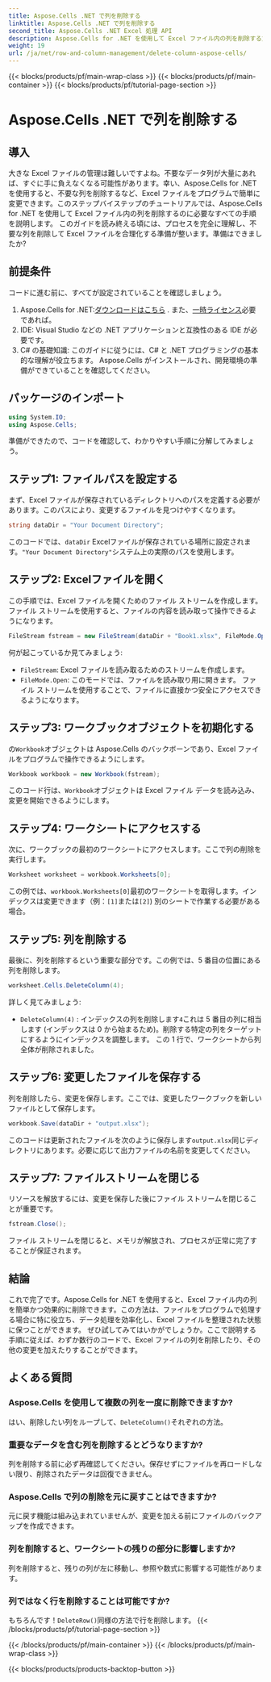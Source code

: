 ```yaml
---
title: Aspose.Cells .NET で列を削除する
linktitle: Aspose.Cells .NET で列を削除する
second_title: Aspose.Cells .NET Excel 処理 API
description: Aspose.Cells for .NET を使用して Excel ファイル内の列を削除する方法を学びます。詳細なステップバイステップ ガイドに従って、Excel ファイルの変更を効率化します。
weight: 19
url: /ja/net/row-and-column-management/delete-column-aspose-cells/
---
```


{{< blocks/products/pf/main-wrap-class >}}
{{< blocks/products/pf/main-container >}}
{{< blocks/products/pf/tutorial-page-section >}}

# Aspose.Cells .NET で列を削除する

## 導入
大きな Excel ファイルの管理は難しいですよね。不要なデータ列が大量にあれば、すぐに手に負えなくなる可能性があります。幸い、Aspose.Cells for .NET を使用すると、不要な列を削除するなど、Excel ファイルをプログラムで簡単に変更できます。このステップバイステップのチュートリアルでは、Aspose.Cells for .NET を使用して Excel ファイル内の列を削除するのに必要なすべての手順を説明します。
このガイドを読み終える頃には、プロセスを完全に理解し、不要な列を削除して Excel ファイルを合理化する準備が整います。準備はできましたか?
## 前提条件
コードに進む前に、すべてが設定されていることを確認しましょう。
1.  Aspose.Cells for .NET:[ダウンロードはこちら](https://releases.aspose.com/cells/net/) . また、[一時ライセンス](https://purchase.aspose.com/temporary-license/)必要であれば。
2. IDE: Visual Studio などの .NET アプリケーションと互換性のある IDE が必要です。
3. C# の基礎知識: このガイドに従うには、C# と .NET プログラミングの基本的な理解が役立ちます。
Aspose.Cells がインストールされ、開発環境の準備ができていることを確認してください。
## パッケージのインポート
```csharp
using System.IO;
using Aspose.Cells;
```
準備ができたので、コードを確認して、わかりやすい手順に分解してみましょう。
## ステップ1: ファイルパスを設定する
まず、Excel ファイルが保存されているディレクトリへのパスを定義する必要があります。このパスにより、変更するファイルを見つけやすくなります。
```csharp
string dataDir = "Your Document Directory";
```
このコードでは、`dataDir` Excelファイルが保存されている場所に設定されます。`"Your Document Directory"`システム上の実際のパスを使用します。
## ステップ2: Excelファイルを開く
この手順では、Excel ファイルを開くためのファイル ストリームを作成します。ファイル ストリームを使用すると、ファイルの内容を読み取って操作できるようになります。
```csharp
FileStream fstream = new FileStream(dataDir + "Book1.xlsx", FileMode.Open);
```
何が起こっているか見てみましょう:
- `FileStream`: Excel ファイルを読み取るためのストリームを作成します。
- `FileMode.Open`: このモードでは、ファイルを読み取り用に開きます。
ファイル ストリームを使用することで、ファイルに直接かつ安全にアクセスできるようになります。
## ステップ3: ワークブックオブジェクトを初期化する
の`Workbook`オブジェクトは Aspose.Cells のバックボーンであり、Excel ファイルをプログラムで操作できるようにします。
```csharp
Workbook workbook = new Workbook(fstream);
```
このコード行は、`Workbook`オブジェクトは Excel ファイル データを読み込み、変更を開始できるようにします。
## ステップ4: ワークシートにアクセスする
次に、ワークブックの最初のワークシートにアクセスします。ここで列の削除を実行します。
```csharp
Worksheet worksheet = workbook.Worksheets[0];
```
この例では、`workbook.Worksheets[0]`最初のワークシートを取得します。インデックスは変更できます（例：`[1]`または`[2]`) 別のシートで作業する必要がある場合。
## ステップ5: 列を削除する
最後に、列を削除するという重要な部分です。この例では、5 番目の位置にある列を削除します。
```csharp
worksheet.Cells.DeleteColumn(4);
```
詳しく見てみましょう:
- `DeleteColumn(4)` : インデックスの列を削除します`4`これは 5 番目の列に相当します (インデックスは 0 から始まるため)。削除する特定の列をターゲットにするようにインデックスを調整します。
この 1 行で、ワークシートから列全体が削除されました。
## ステップ6: 変更したファイルを保存する
列を削除したら、変更を保存します。ここでは、変更したワークブックを新しいファイルとして保存します。
```csharp
workbook.Save(dataDir + "output.xlsx");
```
このコードは更新されたファイルを次のように保存します`output.xlsx`同じディレクトリにあります。必要に応じて出力ファイルの名前を変更してください。
## ステップ7: ファイルストリームを閉じる
リソースを解放するには、変更を保存した後にファイル ストリームを閉じることが重要です。
```csharp
fstream.Close();
```
ファイル ストリームを閉じると、メモリが解放され、プロセスが正常に完了することが保証されます。
## 結論
これで完了です。Aspose.Cells for .NET を使用すると、Excel ファイル内の列を簡単かつ効果的に削除できます。この方法は、ファイルをプログラムで処理する場合に特に役立ち、データ処理を効率化し、Excel ファイルを整理された状態に保つことができます。 
ぜひ試してみてはいかがでしょうか。ここで説明する手順に従えば、わずか数行のコードで、Excel ファイルの列を削除したり、その他の変更を加えたりすることができます。
## よくある質問
### Aspose.Cells を使用して複数の列を一度に削除できますか?  
はい、削除したい列をループして、`DeleteColumn()`それぞれの方法。
### 重要なデータを含む列を削除するとどうなりますか?  
列を削除する前に必ず再確認してください。保存せずにファイルを再ロードしない限り、削除されたデータは回復できません。
### Aspose.Cells で列の削除を元に戻すことはできますか?  
元に戻す機能は組み込まれていませんが、変更を加える前にファイルのバックアップを作成できます。
### 列を削除すると、ワークシートの残りの部分に影響しますか?  
列を削除すると、残りの列が左に移動し、参照や数式に影響する可能性があります。
### 列ではなく行を削除することは可能ですか?  
もちろんです！`DeleteRow()`同様の方法で行を削除します。
{{< /blocks/products/pf/tutorial-page-section >}}

{{< /blocks/products/pf/main-container >}}
{{< /blocks/products/pf/main-wrap-class >}}

{{< blocks/products/products-backtop-button >}}
